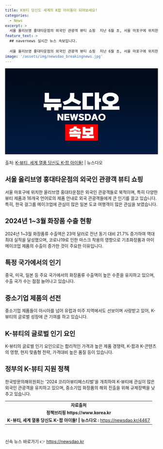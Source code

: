```yaml
---
title: K뷰티 당신도 세계의 K팝 아이돌이 되어보세요!
categories:
  - News
excerpt: >
  서울 올리브영 홍대타운점의 외국인 관광객 뷰티 쇼핑  지난 6월 초, 서울 마포구에 위치한 올리브영 홍대타운…
feature_text: >
  ## navernews 실시간 뉴스 속보입니다.

  서울 올리브영 홍대타운점의 외국인 관광객 뷰티 쇼핑  지난 6월 초, 서울 마포구에 위치한 올리브영 홍대타운…
image: '/assets/img/newsdao_breakingnews.jpg'
---
```


![뉴스다오 속보](/assets/img/newsdao_breakingnews.jpg)

<p>출처: <a href="https://newsdao.kr/4467" rel="dofollow">K-뷰티, 세계 열풍 당신도 K-팝 아이돌!</a> | 뉴스다오</p>

<h2 data-ke-size="size26">서울 올리브영 홍대타운점의 외국인 관광객 뷰티 쇼핑</h2>
<p data-ke-size="size16">서울 마포구에 위치한 올리브영 홍대타운점은 외국인 관광객들로 북적이며, 특히 다양한 뷰티 제품과 16개국 언어로의 제품 안내로 외국 관광객들에게 큰 인기를 끌고 있습니다. 특히, 한국 걸그룹 메이크업에 관심이 많은 일본 도쿄 여행객이 많은 관심을 보였습니다.</p>

<h2 data-ke-size="size26">2024년 1~3월 화장품 수출 현황</h2>
<p data-ke-size="size16">2024년 1~3월 화장품류 수출액은 23억 달러로 전년 동기 대비 21.7% 증가하여 역대 최대 실적을 달성했으며, 코로나19로 인한 마스크 착용의 영향으로 기초화장품과 아이메이크업 제품의 수출이 증가한 것이 주요한 이유입니다.</p>

<h2 data-ke-size="size26">특정 국가에서의 인기</h2>
<p data-ke-size="size16">중국, 미국, 일본 등 주요 국가에서의 화장품류 수출액이 높은 수준을 유지하고 있으며, 수출 국가 수는 점점 늘어나고 있습니다.</p>

<h2 data-ke-size="size26">중소기업 제품의 선전</h2>
<p data-ke-size="size16">중소기업 제품들이 아시아를 넘어 유럽과 미주 지역에서도 선보이며 사랑받고 있어, K-뷰티의 글로벌 성장에 큰 기여를 하고 있습니다.</p>

<h2 data-ke-size="size26">K-뷰티의 글로벌 인기 요인</h2>
<p data-ke-size="size16">K-뷰티의 글로벌 인기 요인으로는 합리적인 가격과 높은 제품 경쟁력, K-팝과 K-콘텐츠의 영향, 현지 맞춤형 전략, 가격대비 높은 품질 등이 있습니다.</p>

<h2 data-ke-size="size26">정부의 K-뷰티 지원 정책</h2>
<p data-ke-size="size16">한국방문의해위원회는 '2024 코리아뷰티페스티벌'을 개최하여 K-뷰티에 관심이 많은 외국인 관광객을 유치하고 있으며, 중소기업 화장품의 해외 진출을 위해 규제장벽을 낮추고 있습니다.</p>
<table>
<tbody>
<tr>
<td style="text-align: center; height: 17px;"><b>자료출처</b></td>
</tr>
<tr>
<td style="text-align: center; height: 17px;"><b>정책브리핑 https://www.korea.kr</b></td>
</tr>
<tr>
<td style="text-align: center; height: 17px;"><b>K-뷰티, 세계 열풍 당신도 K-팝 아이돌! | 뉴스다오  : </b><a href="https://newsdao.kr/4467" target="_blank" rel="noopener">https://newsdao.kr/4467</a></td>
</tr>
</tbody>
</table>
<p data-ke-size="size16">&nbsp;</p> 

신속 뉴스 바로가기 👉 <a href="https://newsdao.kr" rel="dofollow">https://newsdao.kr</a>


